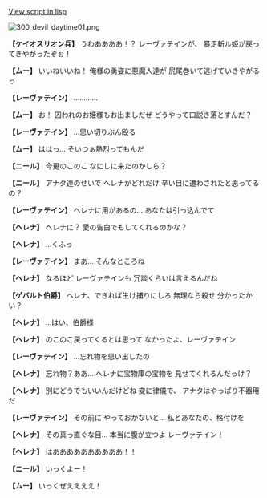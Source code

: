 [View script in lisp](../scripts/100211141.txt)

![300_devil_daytime01.png](../images/backgrounds/300_devil_daytime01.png)

**【ケイオスリオン兵】**
うわああああ！？
レーヴァテインが、
暴走斬ル姫が戻ってきやがったぞぉ！

**【ムー】**
いいねいいね！
俺様の勇姿に悪魔人達が
尻尾巻いて逃げていきやがるっ

**【レーヴァテイン】**
…………

**【ムー】**
お！
囚われのお姫様もお出ましだぜ
どうやって口説き落とすんだ？

**【レーヴァテイン】**
…思い切りぶん殴る

**【ムー】**
ははっ…
そいつぁ熱烈ってもんだ

**【ニール】**
今更のこのこ
なにしに来たのかしら？

**【ニール】**
アナタ達のせいで
ヘレナがどれだけ
辛い目に遭わされたと思ってるの？

**【レーヴァテイン】**
ヘレナに用があるの…
あなたは引っ込んでて

**【ヘレナ】**
ヘレナに？
愛の告白でもしてくれるのかな？

**【ヘレナ】**
…くふっ

**【レーヴァテイン】**
まあ…
そんなところね

**【ヘレナ】**
なるほど
レーヴァテインも
冗談くらいは言えるんだね

**【ゲバルト伯爵】**
ヘレナ、できれば生け捕りにしろ
無理なら殺せ
分かったかい？

**【ヘレナ】**
…はい、伯爵様

**【ヘレナ】**
のこのこ戻ってくるとは思って
なかったよ、レーヴァテイン

**【レーヴァテイン】**
…忘れ物を思い出したの

**【ヘレナ】**
忘れ物？ああ…
ヘレナに宝物庫の宝物を
見せてくれるんだっけ？

**【ヘレナ】**
別にどうでもいいんだけどね
変に律儀で、
アナタはやっぱり不器用だ

**【レーヴァテイン】**
その前に
やっておかないと…
私とあなたの、格付けを

**【ヘレナ】**
その真っ直ぐな目…
本当に腹が立つよ
レーヴァテイン！

**【ヘレナ】**
はああああああああああ！！

**【ニール】**
いっくよー！

**【ムー】**
いっくぜええええ！
